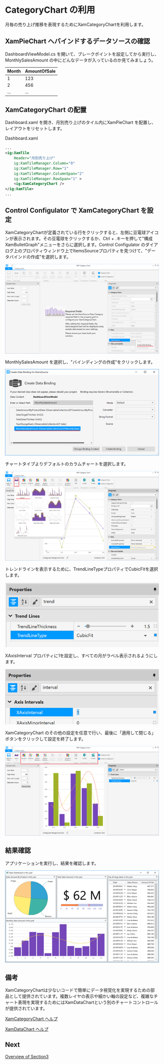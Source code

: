 # CategoryChart の利用

月毎の売り上げ推移を表現するためにXamCategoryChartを利用します。

## XamPieChart へバインドするデータソースの確認

DashboardViewModel.cs を開いて、ブレークポイントを設定してから実行し、MonthlySalesAmount の中にどんなデータが入っているのか見てみましょう。

| Month | AmountOfSale |
----|---- 
| 1 | 123 |
| 2 | 456 |
| ... | ... |


## XamCategoryChart の配置

Dashboard.xaml を開き、月別売り上げのタイル内にXamPieChart を配置し、レイアウトをリセットします。

Dashboard.xaml

```xml
...
<ig:XamTile
    Header="月別売り上げ"
    ig:XamTileManager.Column="0"
    ig:XamTileManager.Row="1" 
    ig:XamTileManager.ColumnSpan="2"
    ig:XamTileManager.RowSpan="1" >
    <ig:XamCategoryChart />
</ig:XamTile>
...
```

## Control Configulator で XamCategoryChart を設定

XamCategoryChartが定義されている行をクリックすると、左側に豆電球アイコンが表示されます。その豆電球をクリックするか、Ctrl + .キーを押して"構成 XamBulletGraph"メニューをさらに選択します。Control Configulator のダイアログ上のプロパティウィンドウ上でItemsSourceプロパティを見つけて、"データバインドの作成"を選択します。

![](../assets/02-06-01.png)

MonthlySalesAmount を選択し、"バインディングの作成"をクリックします。

![](../assets/02-06-02.png)

チャートタイプよりデフォルトのカラムチャートを選択します。

![](../assets/02-06-03.png)

トレンドラインを表示するために、TrendLineTypeプロパティでCubicFitを選択します。

![](../assets/02-06-04.png)

XAxisInterval プロパティに1を設定し、すべての月がラベル表示されるようにします。

![](../assets/02-06-05.png)

XamCategoryChart のその他の設定を任意で行い、最後に「適用して閉じる」ボタンをクリックして設定を終了します。

![](../assets/02-06-06.png)

## 結果確認

アプリケーションを実行し、結果を確認します。

![](../assets/02-06-07.png)

## 備考

XamCategoryChartは少ないコードで簡単にデータ視覚化を実現するための部品として提供されています。複数レイヤの表示や細かい軸の設定など、複雑なチャート表現を実現するためにはXamDataChartという別のチャートコントロールが提供されています。

[XamCategoryChart ヘルプ](https://jp.infragistics.com/help/wpf/categorychart-walkthrough)

[XamDataChart ヘルプ](https://jp.infragistics.com/help/wpf/datachart-getting-started-with-datachart)

## Next
[Overview of Section3](../03-Create-Self-BI-UI-with-Pivot-controls/03-00-Overview-of-Section3.md)

